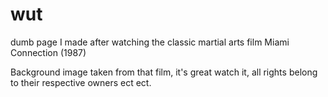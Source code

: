# wut

dumb page I made after watching the classic martial arts film Miami Connection (1987)

Background image taken from that film, it's great watch it, all rights belong to their respective owners ect ect.
